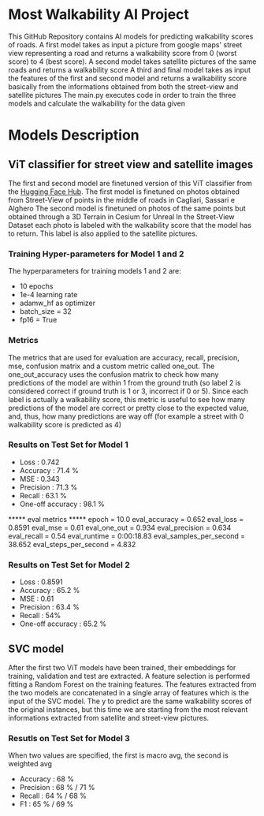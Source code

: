 # Most Walkability AI Project
This GitHub Repository contains AI models for predicting walkability scores of roads.
A first model takes as input a picture from google maps' street view representing a road and returns a walkability score from 0 (worst score) to 4 (best score).
A second model takes satellite pictures of the same roads and returns a walkability score
A third and final model takes as input the features of the first and second model and returns a walkability score basically from the informations obtained from both the street-view and satellite pictures
The main.py executes code in order to train the three models and calculate the walkability for the data given

# Models Description
## ViT classifier for street view and satellite images
The first and second model are finetuned version of this ViT classifier from the [Hugging Face Hub](https://huggingface.co/google/vit-base-patch16-224).
The first model is finetuned on photos obtained from Street-View of points in the middle of roads in Cagliari, Sassari e Alghero
The second model is finetuned on photos of the same points but obtained through a 3D Terrain in Cesium for Unreal
In the Street-View Dataset each photo is labeled with the walkability score that the model has to return.
This label is also applied to the satellite pictures.

### Training Hyper-parameters for Model 1 and 2
The hyperparameters for training models 1 and 2 are:
- 10 epochs
- 1e-4 learning rate
- adamw_hf as optimizer
- batch_size = 32
- fp16 = True

### Metrics
The metrics that are used for evaluation are accuracy, recall, precision, mse, confusion matrix and a custom metric called one_out. The one_out_accuracy uses
the confusion matrix to check how many predictions of the model are within 1 from the ground truth (so label 2 is considered correct if ground truth is 1 or 3, incorrect if 0 or 5).
Since each label is actually a walkability score, this metric is useful to see how many predictions of the model are correct or pretty close to the expected value, and, thus,
how many predictions are way off (for example a street with 0 walkability score is predicted as 4)

### Results on Test Set for Model 1
- Loss         : 0.742
- Accuracy     : 71.4 %
- MSE          : 0.343
- Precision    : 71.3 %
- Recall       : 63.1 %
- One-off accuracy : 98.1 %

***** eval metrics *****
  epoch                   =       10.0
  eval_accuracy           =      0.652
  eval_loss               =     0.8591
  eval_mse                =       0.61
  eval_one_out            =      0.934
  eval_precision          =      0.634
  eval_recall             =       0.54
  eval_runtime            = 0:00:18.83
  eval_samples_per_second =     38.652
  eval_steps_per_second   =      4.832

### Results on Test Set for Model 2
- Loss         :      0.8591
- Accuracy     :      65.2 %
- MSE          :      0.61
- Precision    :      63.4 %
- Recall       :      54%
- One-off accuracy :  65.2 % 

## SVC model
After the first two ViT models have been trained, their embeddings for training, validation and test are extracted. A feature selection is performed fitting a Random Forest on the training features.
The features extracted from the two models are concatenated in a single array of features which is the input of the SVC model. The y to predict are the same walkability scores of the original instances, but this time we are starting from the most relevant informations extracted from
satellite and street-view pictures.

### Resutls on Test Set for Model 3 
When two values are specified, the first is macro avg, the second is weighted avg
- Accuracy  :  68 %
- Precision :  68 % / 71 %
- Recall    :  64 % / 68 %
- F1        :  65 % / 69 %
